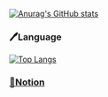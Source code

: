 
[![Anurag's GitHub stats](https://github-readme-stats.vercel.app/api?username=qwqeqrqwqeqr)](https://github.com/qwqeqrqwqeqr/github-readme-stats)

### 🖊Language

[![Top Langs](https://github-readme-stats.vercel.app/api/top-langs/?username=qwqeqrqwqeqr&layout=compact)](https://github.com/qwqeqrqwqeqr/github-readme-stats)


### [📒Notion](https://www.notion.so/06cda276179140a99a4b0424f7fc5a43)




